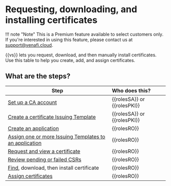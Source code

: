 # Requesting, downloading, and installing certificates

!!! note "Note" 
    This is a Premium feature available to select customers only. If
    you're interested in using this feature, please contact us at
    support@venafi.cloud. 

{{vs}} lets you request, download, and then manually install certificates. Use
this table to help you create, add, and assign certificates.

## What are the steps?

| Step  |      Who does this?    |  
|----------|:-------------|
| [Set up a CA account](adding-a-certificate-authority.md) | {{rolesSA}} or {{rolesPKI}}  | 
| [Create a certificate Issuing Template](creating-a-certificate-issuing-template.md)|  {{rolesSA}} or {{rolesPKI}} | 
| [Create an application](creating-an-application.md) |  {{rolesRO}} | 
| [Assign one or more Issuing Templates to an application](assign-an-issuing-template-to-application.md) |  {{rolesRO}} |
| [Request and view a certificate](requesting-viewing-certificate.md)|  {{rolesRO}}|
| [Review pending or failed CSRs](viewing-failed-pending-csrs.md)|  {{rolesRO}}|
| [Find](finding-certificates.md), download, then install certificate |  {{rolesRO}}|
| [Assign certificates](assign-or-reassign-certificate-to-application.md) |  {{rolesRO}}|
